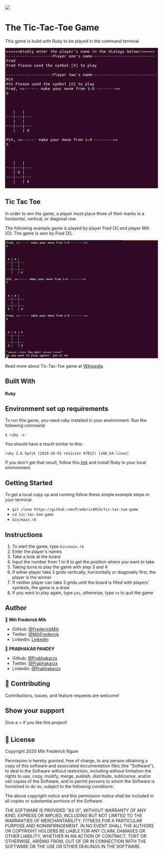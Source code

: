 ![](https://img.shields.io/badge/Microverse-blueviolet)

# The Tic-Tac-Toe Game

This game is build with Ruby to be played in the command terminal

![Screenshot](./assets/tic-tac-toe-screenshot.png)

## Tic Tac Toe

In order to win the game, a player must place three of their marks in a horizontal, vertical, or diagonal row.

The following example game is played by player Fred [X] and player Mih [O]:
The game is won by Fred [X].

![tic-tac-toe](/assets/Fred-won.jpg)

Read more about Tic-Tac-Toe game at [Wikipedia](https://en.wikipedia.org/wiki/Tic-tac-toe)

## Built With
#### Ruby

## Environment set up requirements

To run this game, you need ruby installed in your environment.
Run the following command:

```
$ ruby -v
```

You should have a result similar to this:

```
ruby 2.6.5p114 (2019-10-01 revision 67812) [x86_64-linux]
```

If you don't get that result, follow this [link](https://www.ruby-lang.org/en/documentation/installation/) and install Ruby in your local environment.

## Getting Started

To get a local copy up and running follow these simple example steps in your terminal.

- `git clone https://github.com/FrederickMih/tic-tac-toe-game`
- `cd tic-tac-toe-game`
- `bin/main.rb`

## Instructions

1. To start the game, type `bin/main.rb`
2. Enter the player's names
3. Take a look at the board 
4. Input the number from 1 to 9 to get the position where you want to take
5. Taking turns to play the game with step 3 and 4
6. If either player take 3 grids vertically, horizontally or diagonally first, the player is the winner
7. If neither player can take 3 grids until the board is filled with players' symbols, the game is a draw
8. If you want to play again, type `yes`, otherwise, type `no` to quit the game


## Author

👤 **Mih Frederick Mih**

- GitHub: [@FrederickMih](https://github.com/FrederickMih)
- Twitter: [@MihFrederick](https://twitter.com/MihFrederick)
- LinkedIn: [LinkedIn](https://www.linkedin.com/in/fred-mih-495bb31a2/)

👤 **PRABHAKAR PANDEY**

- Github: [@Prabhakarzx](https://github.com/Prabhakarzx)
- Twitter: [@Prabhakarzx](https://twitter.com/prabhakarzx)
- Linkedin: [@Prabhakarzx](https://www.linkedin.com/in/prabhakarzx/)

## 🤝 Contributing

Contributions, issues, and feature requests are welcome!

## Show your support

Give a ⭐️ if you like this project!

## 📝 License

Copyright 2020 Mih Frederick Ngum

Permission is hereby granted, free of charge, to any person obtaining a copy of this software and associated documentation files (the "Software"), to deal in the Software without restriction, including without limitation the rights to use, copy, modify, merge, publish, distribute, sublicense, and/or sell copies of the Software, and to permit persons to whom the Software is furnished to do so, subject to the following conditions:

The above copyright notice and this permission notice shall be included in all copies or substantial portions of the Software.

THE SOFTWARE IS PROVIDED "AS IS", WITHOUT WARRANTY OF ANY KIND, EXPRESS OR IMPLIED, INCLUDING BUT NOT LIMITED TO THE WARRANTIES OF MERCHANTABILITY, FITNESS FOR A PARTICULAR PURPOSE AND NONINFRINGEMENT. IN NO EVENT SHALL THE AUTHORS OR COPYRIGHT HOLDERS BE LIABLE FOR ANY CLAIM, DAMAGES OR OTHER LIABILITY, WHETHER IN AN ACTION OF CONTRACT, TORT OR OTHERWISE, ARISING FROM, OUT OF OR IN CONNECTION WITH THE SOFTWARE OR THE USE OR OTHER DEALINGS IN THE SOFTWARE.